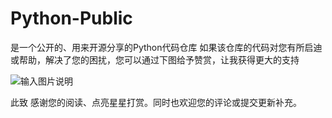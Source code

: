 # Python-Public
 是一个公开的、用来开源分享的Python代码仓库
如果该仓库的代码对您有所启迪或帮助，解决了您的困扰，您可以通过下图给予赞赏，让我获得更大的支持

![输入图片说明](https://images.gitee.com/uploads/images/2021/0705/180702_1135edba_7770220.png "屏幕截图.png")

此致
感谢您的阅读、点亮星星打赏。同时也欢迎您的评论或提交更新补充。
